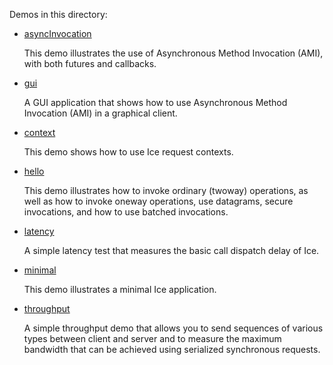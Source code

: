 Demos in this directory:

- [asyncInvocation](./asyncInvocation)

  This demo illustrates the use of Asynchronous Method Invocation
  (AMI), with both futures and callbacks.

- [gui](./gui)

  A GUI application that shows how to use Asynchronous Method Invocation (AMI)
  in a graphical client.

- [context](./context)

  This demo shows how to use Ice request contexts.

- [hello](./hello)

  This demo illustrates how to invoke ordinary (twoway) operations, as
  well as how to invoke oneway operations, use datagrams, secure
  invocations, and how to use batched invocations.

- [latency](./latency)

  A simple latency test that measures the basic call dispatch delay of
  Ice.

- [minimal](./minimal)

  This demo illustrates a minimal Ice application.

- [throughput](./throughput)

  A simple throughput demo that allows you to send sequences of
  various types between client and server and to measure the maximum
  bandwidth that can be achieved using serialized synchronous
  requests.
